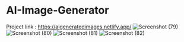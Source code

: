 # AI-Image-Generator
Project link : https://aigeneratedimages.netlify.app/
![Screenshot (79)](https://user-images.githubusercontent.com/116058405/229282601-fac8a17a-cf39-48bd-87f5-f90143e1293f.png)
![Screenshot (80)](https://user-images.githubusercontent.com/116058405/229282624-c46b21a4-0809-4377-9dae-2a7508b5e63c.png)
![Screenshot (81)](https://user-images.githubusercontent.com/116058405/229282650-d63b0859-7be4-45fd-8e0a-39799cc2c0d1.png)
![Screenshot (82)](https://user-images.githubusercontent.com/116058405/229282669-02a6686f-09c2-4f31-bccb-2d0279b210b2.png)
